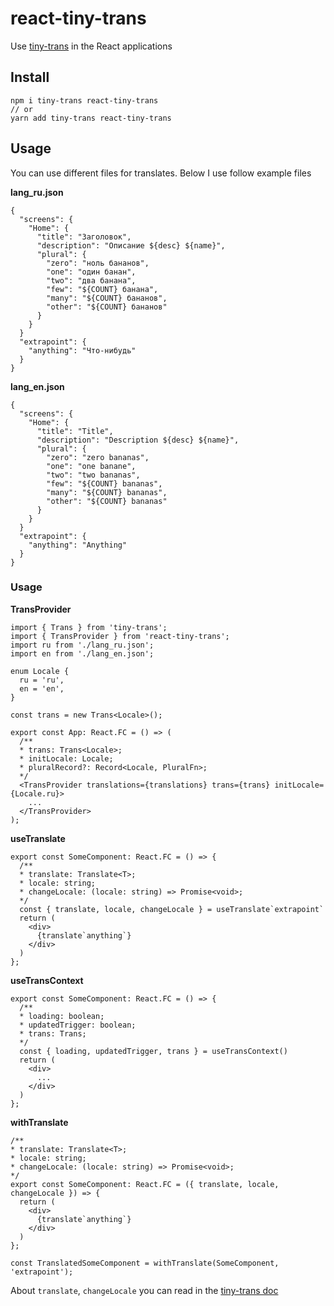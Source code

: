 # react-tiny-trans
Use [tiny-trans](https://www.npmjs.com/package/tiny-trans) in the React applications

## Install
```
npm i tiny-trans react-tiny-trans
// or
yarn add tiny-trans react-tiny-trans
```

## Usage

You can use different files for translates. Below I use follow example files

**lang_ru.json**
```
{
  "screens": {
    "Home": {
      "title": "Заголовок",
      "description": "Описание ${desc} ${name}",
      "plural": {
        "zero": "ноль бананов",
        "one": "один банан",
        "two": "два банана",
        "few": "${COUNT} банана",
        "many": "${COUNT} бананов",
        "other": "${COUNT} бананов"
      }
    }
  }
  "extrapoint": {
    "anything": "Что-нибудь"
  }
}
```
**lang_en.json**
```
{
  "screens": {
    "Home": {
      "title": "Title",
      "description": "Description ${desc} ${name}",
      "plural": {
        "zero": "zero bananas",
        "one": "one banane",
        "two": "two bananas",
        "few": "${COUNT} bananas",
        "many": "${COUNT} bananas",
        "other": "${COUNT} bananas"
      }
    }
  }
  "extrapoint": {
    "anything": "Anything"
  }
}
```

### Usage

**TransProvider**
```
import { Trans } from 'tiny-trans';
import { TransProvider } from 'react-tiny-trans';
import ru from './lang_ru.json';
import en from './lang_en.json';

enum Locale {
  ru = 'ru',
  en = 'en',
}

const trans = new Trans<Locale>();

export const App: React.FC = () => (
  /**
  * trans: Trans<Locale>;
  * initLocale: Locale;
  * pluralRecord?: Record<Locale, PluralFn>;
  */
  <TransProvider translations={translations} trans={trans} initLocale={Locale.ru}>
    ...
  </TransProvider>
);
```

**useTranslate**
```
export const SomeComponent: React.FC = () => {
  /**
  * translate: Translate<T>;
  * locale: string;
  * changeLocale: (locale: string) => Promise<void>;
  */
  const { translate, locale, changeLocale } = useTranslate`extrapoint`
  return (
    <div>
      {translate`anything`}
    </div>
  )
};
```

**useTransContext**
```
export const SomeComponent: React.FC = () => {
  /**
  * loading: boolean;
  * updatedTrigger: boolean; 
  * trans: Trans;
  */
  const { loading, updatedTrigger, trans } = useTransContext()
  return (
    <div>
      ...
    </div>
  )
};
```

**withTranslate**
```
/**
* translate: Translate<T>;
* locale: string;
* changeLocale: (locale: string) => Promise<void>;
*/
export const SomeComponent: React.FC = ({ translate, locale, changeLocale }) => {
  return (
    <div>
      {translate`anything`}
    </div>
  )
};

const TranslatedSomeComponent = withTranslate(SomeComponent, 'extrapoint');
```

About `translate`, `changeLocale` you can read in the [tiny-trans doc](https://www.npmjs.com/package/tiny-trans)
